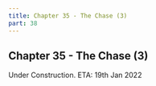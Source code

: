 ```yaml
---
title: Chapter 35 - The Chase (3)
part: 38
---
```


## Chapter 35 - The Chase (3)

Under Construction. ETA: 19th Jan 2022
